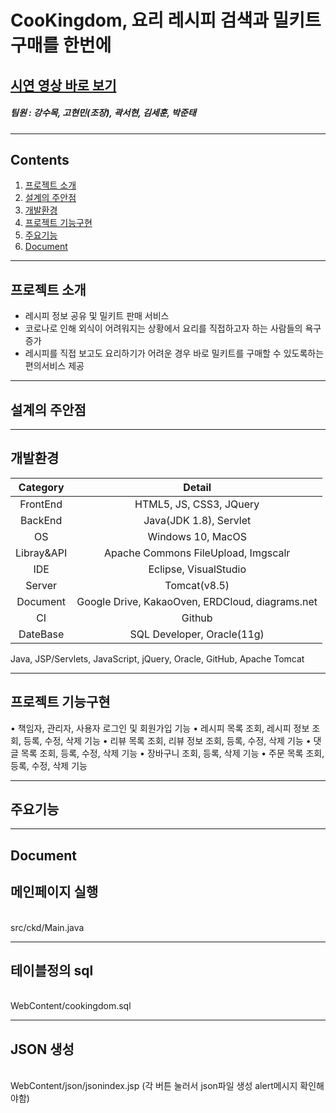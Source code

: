 # CooKingdom, 요리 레시피 검색과 밀키트 구매를 한번에
## [시연 영상 바로 보기](https://youtu.be/ZX5bDemHHXQ) 
##### 팀원 : 강수목, 고현민(조장), 곽서현, 김세훈, 박준태
---
## Contents
1. [프로젝트 소개](#프로젝트-소개)
2. [설계의 주안점](#설계의-주안점)
3. [개발환경](#개발환경)
4. [프로젝트 기능구현](#프로젝트-기능구현)
5. [주요기능](#주요기능)
6. [Document](#Document)
---
## 프로젝트 소개
- 레시피 정보 공유 및 밀키트 판매 서비스
- 코로나로 인해 외식이 어려워지는 상황에서 요리를 직접하고자 하는 사람들의 욕구 증가
- 레시피를 직접 보고도 요리하기가 어려운 경우 바로 밀키트를 구매할 수 있도록하는 편의서비스 제공

---
## 설계의 주안점


---
## 개발환경


|Category|Detail|
|:--:|:--:|
|FrontEnd|HTML5, JS, CSS3, JQuery|
|BackEnd|Java(JDK 1.8), Servlet|
|OS|Windows 10, MacOS|
|Libray&API|Apache Commons FileUpload, Imgscalr|
|IDE|Eclipse, VisualStudio|
|Server|Tomcat(v8.5)|
|Document|Google Drive, KakaoOven, ERDCloud, diagrams.net|
|CI|Github|
|DateBase|SQL Developer, Oracle(11g)|

Java, JSP/Servlets, JavaScript, jQuery, Oracle, GitHub, Apache Tomcat

---
## 프로젝트 기능구현
•	책임자, 관리자, 사용자 로그인 및 회원가입 기능
•	레시피 목록 조회, 레시피 정보 조회, 등록, 수정, 삭제 기능
•	리뷰 목록 조회, 리뷰 정보 조회, 등록, 수정, 삭제 기능
•	댓글 목록 조회, 등록, 수정, 삭제 기능
•	장바구니 조회, 등록, 삭제 기능
•	주문 목록 조회, 등록, 수정, 삭제 기능

---
## 주요기능

---
## Document

<h2>메인페이지 실행</h2><br>
  src/ckd/Main.java <br>
  <hr>
  <h2>테이블정의 sql</h2><br>
  WebContent/cookingdom.sql<br>
  <hr>
<h2>JSON 생성</h2><br>
  WebContent/json/jsonindex.jsp  (각 버튼 눌러서 json파일 생성 alert메시지 확인해야함)

